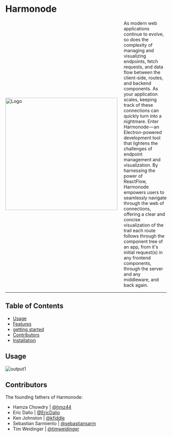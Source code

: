 # Harmonode



<div style="display: flex; align-items: center; justify-content: center; flex-direction:row">
  <img src="https://github.com/oslabs-beta/Harmonode/assets/68034977/9725a0dc-47e6-4397-9efa-f424def1f24a" alt="Logo" width="350">
  <div style="margin-left: 20px;">As modern web applications continue to evolve, so does the complexity of managing and visualizing endpoints, fetch requests, and data flow between the client-side, routes, and backend components. As your application scales, keeping track of these connections can quickly turn into a nightmare.
Enter Harmonode — an Electron-powered development tool that lightens the challenges of endpoint management and visualization. By harnessing the power of ReactFlow, Harmonode empowers users to seamlessly navigate through the web of connections, offering a clear and concise visualization of the trail each route follows through the component tree of an app, from it's initial request(s) in any frontend components, through the server and any middleware, and back again.
</div>
</div>




---

## Table of Contents

- [Usage](#usage)
- [Features](#features)
- [getting started](#gettingstarted)
- [Contributors](#contributors)
- [Installation](#installation)

<a name="usage"></a>
## Usage
![output1](https://github.com/oslabs-beta/Harmonode/assets/68034977/8a070763-f7b4-475f-908e-999afe2b2361)

<a name="contributors"></a>

## Contributors

The founding fathers of Harmonode:

- Hamza Chowdry | [@hmz44](https://github.com/hmz44)
- Eric Dalio | [@EricDalio](https://github.com/EricDalio)
- Ken Johnston | [@kfiddle](https://github.com/kfiddle) 
- Sebastian Sarmiento | [@sebastiansarm](https://github.com/sebastiansarm/)
- Tim Weidinger | [@timweidinger](https://github.com/timweidinger) 



<!-- Rest of the content -->
